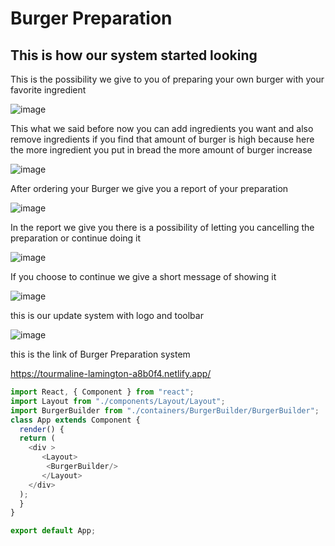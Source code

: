 # Burger Preparation

## This is how our system started looking

This is the possibility we give to you of preparing your own burger with your favorite ingredient

![image](https://user-images.githubusercontent.com/103323625/180836323-ff83aefa-cbb8-4cc2-b5b3-e314b805b5e3.png)

This what we said before now you can add ingredients you want and also remove ingredients if you find that amount of burger is high because here the more ingredient 
you put in bread the more amount of burger increase

![image](https://user-images.githubusercontent.com/103323625/180836955-19aefad9-f8d0-41ca-9e73-1ae7f54d47fa.png)

After ordering your Burger we give you a report of your preparation

![image](https://user-images.githubusercontent.com/103323625/180837881-3e9518ac-7284-4c3c-9539-865ceebbcbda.png)

In the report we give you there is a possibility of letting you cancelling the preparation or continue doing it

![image](https://user-images.githubusercontent.com/103323625/180929518-29392d6d-0a6d-4721-8949-3da2526abba2.png)

If you choose to continue we give a short message of showing it

![image](https://user-images.githubusercontent.com/103323625/181176330-17e9d217-522a-4d42-aee0-315c175ef61e.png)

this is our update system with logo and toolbar

![image](https://user-images.githubusercontent.com/103323625/181175833-6f8d3a57-01e6-4c56-bc94-834e44508613.png)



this is the link of Burger Preparation system

https://tourmaline-lamington-a8b0f4.netlify.app/

``` javascript
import React, { Component } from "react";
import Layout from "./components/Layout/Layout";
import BurgerBuilder from "./containers/BurgerBuilder/BurgerBuilder";
class App extends Component {
  render() {
  return (
    <div >
       <Layout>
        <BurgerBuilder/>
       </Layout>
    </div>
  );
  }
}

export default App;


```
